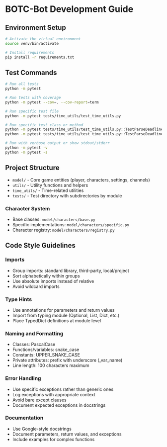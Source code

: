 # BOTC-Bot Development Guide

## Environment Setup
```bash
# Activate the virtual environment
source venv/bin/activate

# Install requirements
pip install -r requirements.txt
```

## Test Commands
```bash
# Run all tests
python -m pytest

# Run tests with coverage
python -m pytest --cov=. --cov-report=term

# Run specific test file
python -m pytest tests/time_utils/test_time_utils.py

# Run specific test class or method
python -m pytest tests/time_utils/test_time_utils.py::TestParseDeadline
python -m pytest tests/time_utils/test_time_utils.py::TestParseDeadline::test_unix_timestamp

# Run with verbose output or show stdout/stderr
python -m pytest -v
python -m pytest -s
```

## Project Structure

- `model/` - Core game entities (player, characters, settings, channels)
- `utils/` - Utility functions and helpers
- `time_utils/` - Time-related utilities
- `tests/` - Test directory with subdirectories by module

### Character System

- Base classes: `model/characters/base.py`
- Specific implementations: `model/characters/specific.py`
- Character registry: `model/characters/registry.py`

## Code Style Guidelines

### Imports
- Group imports: standard library, third-party, local/project
- Sort alphabetically within groups
- Use absolute imports instead of relative
- Avoid wildcard imports

### Type Hints

- Use annotations for parameters and return values
- Import from typing module (Optional, List, Dict, etc.)
- Place TypedDict definitions at module level

### Naming and Formatting
- Classes: PascalCase
- Functions/variables: snake_case
- Constants: UPPER_SNAKE_CASE
- Private attributes: prefix with underscore (_var_name)
- Line length: 100 characters maximum

### Error Handling
- Use specific exceptions rather than generic ones
- Log exceptions with appropriate context
- Avoid bare except clauses
- Document expected exceptions in docstrings

### Documentation

- Use Google-style docstrings
- Document parameters, return values, and exceptions
- Include examples for complex functions